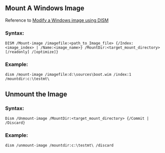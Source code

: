 #
## Mount A Windows Image
Reference to [Modify a Windows image using DISM](https://learn.microsoft.com/en-us/windows-hardware/manufacture/desktop/mount-and-modify-a-windows-image-using-dism?view=windows-11#mount-an-image)
### Syntax:
```
DISM /Mount-image /imagefile:<path_to_Image_file> {/Index:<image_index> | /Name:<image_name>} /MountDir:<target_mount_directory> [/readonly] /[optimize]}
```
### Example:
```
dism /mount-image /imagefile:d:\sources\boot.wim /index:1 /mountdir:c:\testmt\
```

## Unmount the Image
### Syntax:
```
Dism /Unmount-image /MountDir:<target_mount_directory> {/Commit | /Discard}
```
### Example:
```
dism /unmount-image /mountdir:c:\testmt\ /discard
```
